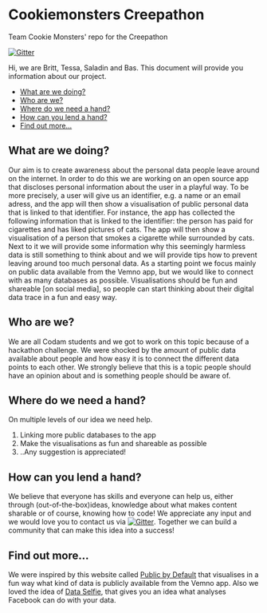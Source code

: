 # Cookiemonsters Creepathon
Team Cookie Monsters' repo for the Creepathon

[![Gitter](https://badges.gitter.im/CookieMonsters_Creepathon/community.svg)](https://gitter.im/CookieMonsters_Creepathon/community?utm_source=badge&utm_medium=badge&utm_campaign=pr-badge)

Hi, we are Britt, Tessa, Saladin and Bas. This document will provide you information about our project.
* [What are we doing?](#what-are-we-doing)
* [Who are we?](#who-are-we)
* [Where do we need a hand?](#where-do-we-need-a-hand)
* [How can you lend a hand?](#how-can-you-lend-a-hand)
* [Find out more...](#find-out-more)

## What are we doing?
Our aim is to create awareness about the personal data people leave around on the internet. In order to do this we are working on an open source app that discloses personal information about the user in a playful way. To be more precisely, a user will give us an identifier, e.g. a name or an email adress, and the app will then show a visualisation of public personal data that is linked to that identifier. For instance, the app has collected the following information that is linked to the identifier: the person has paid for cigarettes and has liked pictures of cats. The app will then show a visualisation of a person that smokes a cigarette while surrounded by cats. Next to it we will provide some information why this seemingly harmless data is still something to think about and we will provide tips how to prevent leaving around too much personal data. As a starting point we focus mainly on public data available from the Vemno app, but we would like to connect with as many databases as possible. Visualisations should be fun and shareable [on social media], so people can start thinking about their digital data trace in a fun and easy way.

## Who are we?
We are all Codam students and we got to work on this topic because of a hackathon challenge. We were shocked by the amount of public data available about people and how easy it is to connect the different data points to each other. We strongly believe that this is a topic people should have an opinion about and is something people should be aware of.

## Where do we need a hand?
On multiple levels of our idea we need help.
  1. Linking more public databases to the app
  2. Make the visualisations as fun and shareable as possible
  3. ..Any suggestion is appreciated!
  
## How can you lend a hand?
We believe that everyone has skills and everyone can help us, either through (out-of-the-box)ideas, knowledge about what makes content sharable or of course, knowing how to code! We appreciate any input and we would love you to contact us via [![Gitter](https://badges.gitter.im/CookieMonsters_Creepathon/community.svg)](https://gitter.im/CookieMonsters_Creepathon/community?utm_source=badge&utm_medium=badge&utm_campaign=pr-badge). Together we can build a community that can make this idea into a success!

## Find out more...
We were inspired by this website called [Public by Default](https://publicbydefault.fyi) that visualises in a fun way what kind of data is publicly available from the Vemno app. Also we loved the idea of [Data Selfie](https://dataselfie.it/#/), that gives you an idea what analyses Facebook can do with your data.
